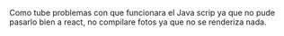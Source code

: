 Como tube problemas con que funcionara el Java scrip ya que no pude pasarlo bien a react, no compilare fotos ya que no se renderiza nada.
